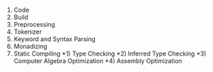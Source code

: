1) Code
2) Build
3) Preprocessing
4) Tokenizer
5) Keyword and Syntax Parsing
6) Monadizing
7) Static Compiling
*1) Type Checking
*2) Inferred Type Checking
*3) Computer Algebra Optimization
*4) Assembly Optimization
